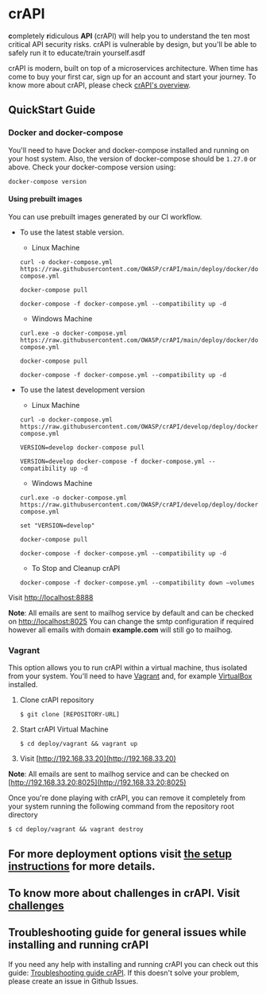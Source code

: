 # crAPI

**c**ompletely **r**idiculous **API** (crAPI) will help you to understand the
ten most critical API security risks. crAPI is vulnerable by design, but you'll
be able to safely run it to educate/train yourself.asdf

crAPI is modern, built on top of a microservices architecture. When time has
come to buy your first car, sign up for an account and start your journey. To
know more about crAPI, please check [crAPI's overview][overview].

## QuickStart Guide

### Docker and docker-compose

You'll need to have Docker and docker-compose installed and running on your host system. Also, the version of docker-compose should be `1.27.0` or above. Check your docker-compose version using:
```
docker-compose version
```

#### Using prebuilt images
You can use prebuilt images generated by our CI workflow.

 - To use the latest stable version.

      - Linux Machine

      ```
      curl -o docker-compose.yml https://raw.githubusercontent.com/OWASP/crAPI/main/deploy/docker/docker-compose.yml

      docker-compose pull

      docker-compose -f docker-compose.yml --compatibility up -d
      ```

      - Windows Machine

      ```
      curl.exe -o docker-compose.yml https://raw.githubusercontent.com/OWASP/crAPI/main/deploy/docker/docker-compose.yml

      docker-compose pull

      docker-compose -f docker-compose.yml --compatibility up -d
      ```

  - To use the latest development version

      - Linux Machine

      ```
      curl -o docker-compose.yml https://raw.githubusercontent.com/OWASP/crAPI/develop/deploy/docker/docker-compose.yml

      VERSION=develop docker-compose pull

      VERSION=develop docker-compose -f docker-compose.yml --compatibility up -d
      ```

      - Windows Machine

      ```
      curl.exe -o docker-compose.yml https://raw.githubusercontent.com/OWASP/crAPI/develop/deploy/docker/docker-compose.yml

      set "VERSION=develop"

      docker-compose pull

      docker-compose -f docker-compose.yml --compatibility up -d
      ```

      - To Stop and Cleanup crAPI

      ```
      docker-compose -f docker-compose.yml --compatibility down –volumes
      ```

Visit [http://localhost:8888](http://localhost:8888)

**Note**: All emails are sent to mailhog service by default and can be checked on
[http://localhost:8025](http://localhost:8025)
You can change the smtp configuration if required however all emails with domain **example.com** will still go to mailhog.

### Vagrant

This option allows you to run crAPI within a virtual machine, thus isolated from
your system. You'll need to have [Vagrant] and, for example [VirtualBox]
installed.

1. Clone crAPI repository
   ```
   $ git clone [REPOSITORY-URL]
   ```
2. Start crAPI Virtual Machine
   ```
   $ cd deploy/vagrant && vagrant up
   ```
3. Visit [http://192.168.33.20](http://192.168.33.20)

**Note**: All emails are sent to mailhog service and can be checked on
[http://192.168.33.20:8025](http://192.168.33.20:8025)

Once you're done playing with crAPI, you can remove it completely from your
system running the following command from the repository root directory

```
$ cd deploy/vagrant && vagrant destroy
```

For more deployment options visit [the setup instructions](docs/setup.md) for more details.
---

To know more about challenges in crAPI. Visit [challenges]
----

[challenges]: docs/challenges.md
[overview]: docs/overview.md
[setup-k8s]: docs/setup.md#kubernetes-minikube
[vagrant]: https://www.vagrantup.com/downloads
[virtualbox]: https://www.virtualbox.org/wiki/Downloads

## Troubleshooting guide for general issues while installing and running crAPI
If you need any help with installing and running crAPI you can check out this guide: [Troubleshooting guide crAPI](https://github.com/OWASP/crAPI/blob/main/docs/troubleshooting.md). If this doesn't solve your problem, please create an issue in Github Issues.